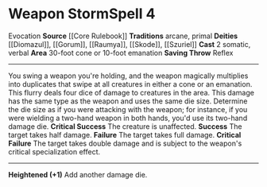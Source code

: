 ﻿---
actions: '[two-actions]'
area: 30-foot cone or 10-foot emanation
bloodline: null
component:
- Somatic
- Verbal
cost: null
deity:
- '[[DATABASE/deity/Diomazul|Diomazul]]'
- '[[DATABASE/deity/Diomazul|Diomazul]]'
- '[[DATABASE/deity/Gorum|Gorum]]'
- '[[DATABASE/deity/Raumya|Raumya]]'
- '[[DATABASE/deity/Skode|Skode]]'
- '[[DATABASE/deity/Szuriel|Szuriel]]'
domain: null
duration: null
element: null
heighten: '+1'
heighten_level: 4, 5, 6, 7, 8, 9, 10
id: '373'
lesson: null
level: '4'
mystery: null
name: Weapon Storm
patron_theme: null
range: null
rarity: Common
requirement: null
saving_throw: Reflex
school: Evocation
source: '[[DATABASE/source/Core Rulebook|Core Rulebook]]'
target: null
tradition:
- Arcane
- Primal
trait:
- '[[DATABASE/trait/Evocation|Evocation]]'
trigger: null
type: Spell

---
# Weapon Storm<span class="item-type">Spell 4</span>

<span class="item-trait">Evocation</span>
**Source** [[Core Rulebook]] 
**Traditions** arcane, primal
**Deities** [[Diomazul]], [[Gorum]], [[Raumya]], [[Skode]], [[Szuriel]]
**Cast** <span class="action-icon">2</span> somatic, verbal
**Area** 30-foot cone or 10-foot emanation
**Saving Throw** Reflex

---
You swing a weapon you're holding, and the weapon magically multiplies into duplicates that swipe at all creatures in either a cone or an emanation. This flurry deals four dice of damage to creatures in the area. This damage has the same type as the weapon and uses the same die size. Determine the die size as if you were attacking with the weapon; for instance, if you were wielding a two-hand weapon in both hands, you'd use its two-hand damage die.
**Critical Success** The creature is unaffected.
**Success** The target takes half damage.
**Failure** The target takes full damage.
**Critical Failure** The target takes double damage and is subject to the weapon's critical specialization effect.

---
**Heightened (+1)** Add another damage die.